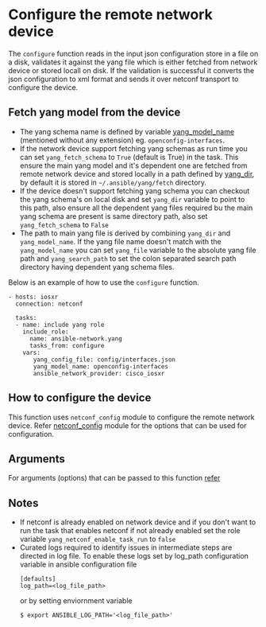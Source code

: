 # Configure the remote network device
The `configure` function reads in the input json configuration store in a file on
a disk, validates it against the yang file which is either fetched from network device
or stored locall on disk. If the validation is successful it converts the json configuration
to xml format and sends it over netconf transport to configure the device.

## Fetch yang model from the device
* The yang schema name is defined by variable [yang_model_name](https://github.com/ansible-network/yang/blob/devel/meta/configure_options.yml)
(mentioned without any extension) eg. `openconfig-interfaces`.
* If the network device support fetching yang schemas as run time you can set
`yang_fetch_schema` to `True` (default is True) in the task. This ensure the main yang
model and it's dependent one are fetched from remote network device and stored
locally in a path defined by [yang_dir](https://github.com/ansible-network/yang/blob/devel/meta/fetch_options.yml),
by default it is stored in `~/.ansible/yang/fetch` directory.
* If the device doesn't support fetching yang schema you can checkout the yang schema's on local disk
and set `yang_dir` variable to point to this path, also ensure all the dependent yang files required
bu the main yang schema are present is same directory path, also set `yang_fetch_schema` to `False`
* The path to main yang file is derived by combining `yang_dir` and `yang_model_name`. If the yang file
name doesn't match with the `yang_model_name` you can set `yang_file` variable to the absolute yang file path
and `yang_search_path` to set the colon separated search path directory having dependent yang schema files.

Below is an example of how to use the `configure` function.

```
- hosts: iosxr
  connection: netconf

  tasks:
  - name: include yang role
    include_role:
      name: ansible-network.yang
      tasks_from: configure
    vars:
       yang_config_file: config/interfaces.json
       yang_model_name: openconfig-interfaces
       ansible_network_provider: cisco_iosxr
```


## How to configure the device
This function uses `netconf_config` module to configure the remote network device.
Refer [netconf_config](https://docs.ansible.com/ansible/latest/modules/netconf_config_module.html) module for the options that can be used for configuration.

## Arguments

For arguments (options) that can be passed to this function [refer](https://github.com/ansible-network/yang/blob/devel/meta/configure_options.yml)

## Notes

* If netconf is already enabled on network device and if you don't want to run the task that
enables netconf if not already enabled set the role variable `yang_netconf_enable_task_run` to `false`
* Curated logs required to identify issues in intermediate steps are directed in log file.
  To enable these logs set by log_path configuration variable in ansible configuration file
  ```
  [defaults]
  log_path=<log_file_path>
  ```
  or by setting enviornment variable
  ```
  $ export ANSIBLE_LOG_PATH='<log_file_path>'
  ```
